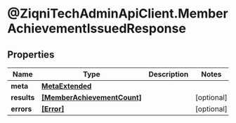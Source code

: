 # @ZiqniTechAdminApiClient.MemberAchievementIssuedResponse

## Properties

Name | Type | Description | Notes
------------ | ------------- | ------------- | -------------
**meta** | [**MetaExtended**](MetaExtended.md) |  | 
**results** | [**[MemberAchievementCount]**](MemberAchievementCount.md) |  | [optional] 
**errors** | [**[Error]**](Error.md) |  | [optional] 


